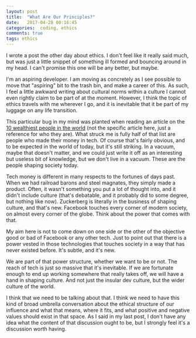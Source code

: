```yaml
---
layout: post
title:  "What Are Our Principles?"
date:   2017-04-28 00:16:45
categories:  coding, ethics
comments: true
tags: ethics
---
```


I wrote a post the other day about ethics. I don't feel like it really said much, but was just a little snippet of something ill formed and bouncing around in my head. I can't promise this one will be any better, but maybe.

I'm an aspiring developer. I am moving as concretely as I see possible to move that "aspiring" bit to the trash bin, and make a career of this. As such, I feel a little awkward writing about cultural norms within a culture I cannot even rightly claim to be part of at the moment. However, I think the topic of ethics travels with me wherever I go, and it is inevitable that it be part of my luggage on any life transition.

This particular bug in my mind was planted when reading an article on the <a href='https://en.wikipedia.org/wiki/The_World%27s_Billionaires#2017'> 10 wealthiest people in the world</a> (not the specific article here, just a reference for who they are). What struck me is fully half of that list are people who made their money in tech. Of course that's fairly obvious, and to be expected in the world of today, but it's still striking. In a vacuum, maybe that doesn't matter, and we could just write it off as an interesting but useless bit of knowledge, but we don't live in a vacuum. These are the people shaping society today.

Tech money is different in many respects to the fortunes of days past. When we had railroad barons and steel magnates, they simply made a product. Often, it wasn't something you put a lot of thought into, and it didn't include culture (that's debatable, and it probably did to some degree, but nothing like now). Zuckerberg is literally in the business of shaping culture, and that's new. Facebook touches every corner of modern society, on almost every corner of the globe. Think about the power that comes with that.

My aim here is not to come down on one side or the other of the objective good or bad of Facebook or any other tech. Just to point out that there is a power vested in those technologies that touches society in a way that has never existed before. It's subtle, and it's new.

We are part of that power structure, whether we want to be or not. The reach of tech is just so massive that it's inevitable. If we are fortunate enough to end up working somewhere that really takes off, we will have a hand in shaping culture. And not just the insular dev culture, but the wider culture of the world.

I think that we need to be talking about that. I think we need to have this kind of broad umbrella conversation about the ethical structure of our influence and what that means, where it fits, and what positive and negative values should exist in that space. As I said in my last post, I don't have any idea what the content of that discussion ought to be, but I strongly feel it's a discussion worth having.
